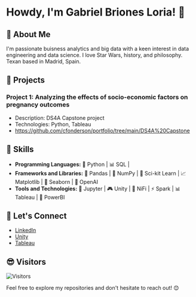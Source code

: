 # Howdy, I'm Gabriel Briones Loria! 👋

## 🤠 About Me
I'm passionate buisness analytics and big data with a keen interest in data engineering and data science. I love Star Wars, history, and philosophy. Texan based in Madrid, Spain.

## 🔬 Projects
### Project 1: Analyzing the effects of socio-economic factors on pregnancy outcomes
- Description: DS4A Capstone project
- Technologies: Python, Tableau
- https://github.com/cfonderson/portfolio/tree/main/DS4A%20Capstone

## 🧰 Skills
- **Programming Languages:** 🐍 Python | 📊 SQL |
- **Frameworks and Libraries:** 🐼 Pandas | 🔢 NumPy | 🧠 Sci-kit Learn | 📈 Matplotlib | 🌊 Seaborn | 🤖 OpenAI
- **Tools and Technologies:** 📒 Jupyter | 🎮 Unity | 🚰 NiFi | ⚡ Spark | 📊 Tableau | 💼 PowerBI

## 🙌 Let's Connect
- [LinkedIn](https://www.linkedin.com/in/gabrielbrionesloria/)
- [Unity](https://play.unity.com/u/gvbl92)
- [Tableau](https://public.tableau.com/app/profile/gabriel.briones/vizzes)

## 😎 Visitors
![Visitors](https://visitor-badge.laobi.icu/badge?page_id=gabrielbrionesl.gabrielbrionesl)

Feel free to explore my repositories and don't hesitate to reach out! 😊

